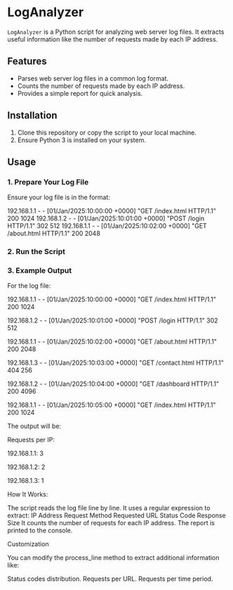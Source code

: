 # LogAnalyzer

`LogAnalyzer` is a Python script for analyzing web server log files. It extracts useful information like the number of requests made by each IP address.

## Features
- Parses web server log files in a common log format.
- Counts the number of requests made by each IP address.
- Provides a simple report for quick analysis.

## Installation

1. Clone this repository or copy the script to your local machine.
2. Ensure Python 3 is installed on your system.

## Usage

### 1. Prepare Your Log File
Ensure your log file is in the format:

192.168.1.1 - - [01/Jan/2025:10:00:00 +0000] "GET /index.html HTTP/1.1" 200 1024 192.168.1.2 - - [01/Jan/2025:10:01:00 +0000] "POST /login HTTP/1.1" 302 512 192.168.1.1 - - [01/Jan/2025:10:02:00 +0000] "GET /about.html HTTP/1.1" 200 2048


### 2. Run the Script

### 3. Example Output
For the log file:

192.168.1.1 - - [01/Jan/2025:10:00:00 +0000] "GET /index.html HTTP/1.1" 200 1024

192.168.1.2 - - [01/Jan/2025:10:01:00 +0000] "POST /login HTTP/1.1" 302 512

192.168.1.1 - - [01/Jan/2025:10:02:00 +0000] "GET /about.html HTTP/1.1" 200 2048

192.168.1.3 - - [01/Jan/2025:10:03:00 +0000] "GET /contact.html HTTP/1.1" 404 256

192.168.1.2 - - [01/Jan/2025:10:04:00 +0000] "GET /dashboard HTTP/1.1" 200 4096

192.168.1.1 - - [01/Jan/2025:10:05:00 +0000] "GET /index.html HTTP/1.1" 200 1024

The output will be:

Requests per IP:

192.168.1.1: 3

192.168.1.2: 2

192.168.1.3: 1

How It Works:

The script reads the log file line by line.
It uses a regular expression to extract:
IP Address
Request Method
Requested URL
Status Code
Response Size
It counts the number of requests for each IP address.
The report is printed to the console.


Customization

You can modify the process_line method to extract additional information like:

Status codes distribution.
Requests per URL.
Requests per time period.
